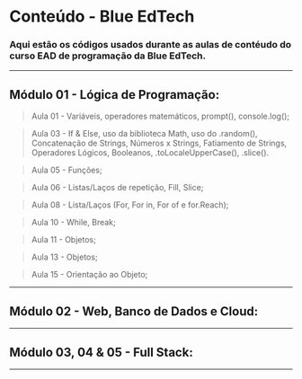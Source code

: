 # Conteúdo - Blue EdTech


### Aqui estão os códigos usados durante as aulas de contéudo do curso EAD de programação da Blue EdTech.

--------------------------------------------------------------
## Módulo 01 - Lógica de Programação:

> Aula 01 - Variáveis, operadores matemáticos, prompt(), console.log();

> Aula 03 - If & Else, uso da biblioteca Math, uso do .random(), Concatenação de Strings, Números x Strings, Fatiamento de Strings, Operadores Lógicos, Booleanos, .toLocaleUpperCase(), .slice().

> Aula 05 - Funções;

> Aula 06 - Listas/Laços de repetição, Fill, Slice;

> Aula 08 - Lista/Laços (For, For in, For of e for.Reach);

> Aula 10 - While, Break;

> Aula 11 - Objetos;

> Aula 13 - Objetos;

> Aula 15 - Orientação ao Objeto; 

--------------------------------------------------------------
## Módulo 02 - Web, Banco de Dados e Cloud:
--------------------------------------------------------------
## Módulo 03, 04 & 05 - Full Stack:
--------------------------------------------------------------


